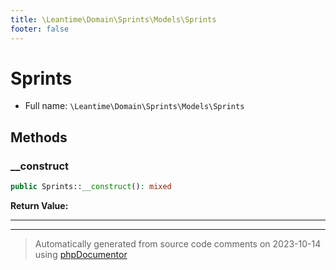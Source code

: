 ```yaml
---
title: \Leantime\Domain\Sprints\Models\Sprints
footer: false
---
```


# Sprints





* Full name: `\Leantime\Domain\Sprints\Models\Sprints`



## Methods

### __construct



```php
public Sprints::__construct(): mixed
```









**Return Value:**





---


---
> Automatically generated from source code comments on 2023-10-14 using [phpDocumentor](http://www.phpdoc.org/)
